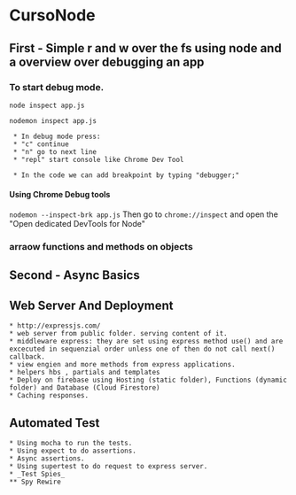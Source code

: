 # CursoNode

## First - Simple r and w over the fs using node and a overview over debugging an app

### To start debug mode.
```node inspect app.js```
 
```nodemon inspect app.js```

``` 
 * In debug mode press:
 * "c" continue
 * "n" go to next line
 * "repl" start console like Chrome Dev Tool

 * In the code we can add breakpoint by typing "debugger;"
```
#### Using Chrome Debug tools
```nodemon --inspect-brk app.js```
Then go to ```chrome://inspect``` and open the "Open dedicated DevTools for Node"

### arraow functions and methods on objects

## Second - Async Basics

## Web Server And Deployment
    * http://expressjs.com/
    * web server from public folder. serving content of it.
    * middleware express: they are set using express method use() and are excecuted in sequenzial order unless one of then do not call next() callback.
    * view engien and more methods from express applications.
    * helpers hbs , partials and templates
    * Deploy on firebase using Hosting (static folder), Functions (dynamic folder) and Database (Cloud Firestore)
    * Caching responses.
    
## Automated Test
    * Using mocha to run the tests.
    * Using expect to do assertions.
    * Async assertions.
    * Using supertest to do request to express server.
    * _Test Spies_
    ** Spy Rewire
